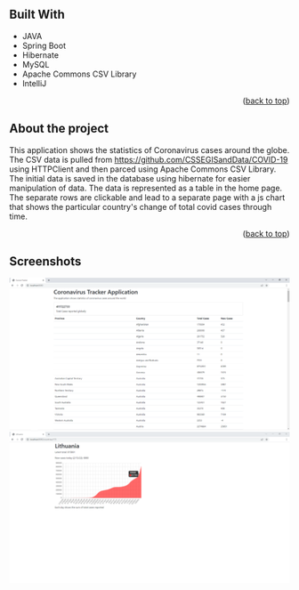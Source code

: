 ## Built With

* JAVA
* Spring Boot
* Hibernate
* MySQL
* Apache Commons CSV Library
* IntelliJ

<p align="right">(<a href="#top">back to top</a>)</p>

## About the project

This application shows the statistics of Coronavirus cases around the globe.
The CSV data is pulled from https://github.com/CSSEGISandData/COVID-19 using HTTPClient and then parced using Apache Commons CSV Library. The initial data is saved in the database using hibernate for easier manipulation of data.
The data is represented as a table in the home page. The separate rows are clickable and lead to a separate page with a js chart that shows the particular country's change of total covid cases through time.

<p align="right">(<a href="#top">back to top</a>)</p>

## Screenshots

<p float="left">
<img src="https://github.com/M0rtheus/CoronaTracker/blob/master/images/home.png">
<img src="https://github.com/M0rtheus/CoronaTracker/blob/master/images/countries.png">
</p>


